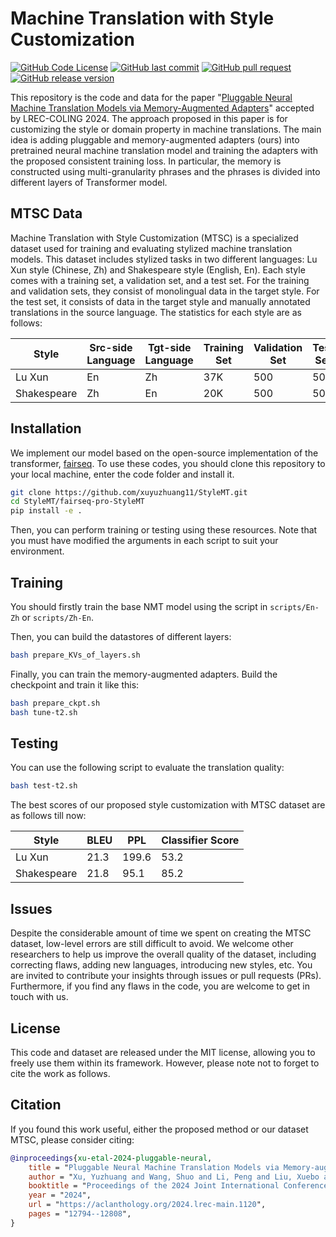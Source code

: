 # Machine Translation with Style Customization

[![GitHub Code License](https://img.shields.io/github/license/xuyuzhuang11/StyleMT)](LICENSE)
[![GitHub last commit](https://img.shields.io/github/last-commit/xuyuzhuang11/StyleMT)](https://github.com/xuyuzhuang11/StyleMT/commits/main)
[![GitHub pull request](https://img.shields.io/badge/PRs-welcome-blue)](https://github.com/xuyuzhuang11/StyleMT/pulls)
[![GitHub release version](https://img.shields.io/github/v/release/xuyuzhuang11/StyleMT)](https://github.com/xuyuzhuang11/StyleMT)

This repository is the code and data for the paper "[Pluggable Neural Machine Translation Models via Memory-Augmented Adapters](https://arxiv.org/abs/2307.06029)" accepted by LREC-COLING 2024. The approach proposed in this paper is for customizing the style or domain property in machine translations. The main idea is adding pluggable and memory-augmented adapters (ours) into pretrained neural machine translation model and training the adapters with the proposed consistent training loss. In particular, the memory is constructed using multi-granularity phrases and the phrases is divided into different layers of Transformer model.

## MTSC Data

Machine Translation with Style Customization (MTSC) is a specialized dataset used for training and evaluating stylized machine translation models. This dataset includes stylized tasks in two different languages: Lu Xun style (Chinese, Zh) and Shakespeare style (English, En). Each style comes with a training set, a validation set, and a test set. For the training and validation sets, they consist of monolingual data in the target style. For the test set, it consists of data in the target style and manually annotated translations in the source language. The statistics for each style are as follows:

| Style | Src-side Language | Tgt-side Language | Training Set | Validation Set | Test Set |
| ----- | ----------------- | ----------------- | ------------ | -------------- | ------- |
| Lu Xun | En | Zh | 37K | 500 | 500 |
| Shakespeare | Zh | En | 20K | 500 | 500 |


## Installation

We implement our model based on the open-source implementation of the transformer, [fairseq](https://github.com/facebookresearch/fairseq). To use these codes, you should clone this repository to your local machine, enter the code folder and install it.

```bash
git clone https://github.com/xuyuzhuang11/StyleMT.git
cd StyleMT/fairseq-pro-StyleMT
pip install -e .

```

Then, you can perform training or testing using these resources. Note that you must have modified the arguments in each script to suit your environment.

## Training

You should firstly train the base NMT model using the script in `scripts/En-Zh` or `scripts/Zh-En`.

Then, you can build the datastores of different layers:

```bash
bash prepare_KVs_of_layers.sh

```

Finally, you can train the memory-augmented adapters. Build the checkpoint and train it like this:

```bash
bash prepare_ckpt.sh
bash tune-t2.sh

```

## Testing

You can use the following script to evaluate the translation quality:

```bash
bash test-t2.sh

```

The best scores of our proposed style customization with MTSC dataset are as follows till now:

| Style | BLEU | PPL | Classifier Score |
| ----- | ---- | --- | ---------------- |
| Lu Xun | 21.3 | 199.6 | 53.2 |
| Shakespeare | 21.8 | 95.1 | 85.2 |

## Issues

Despite the considerable amount of time we spent on creating the MTSC dataset, low-level errors are still difficult to avoid. We welcome other researchers to help us improve the overall quality of the dataset, including correcting flaws, adding new languages, introducing new styles, etc. You are invited to contribute your insights through issues or pull requests (PRs). Furthermore, if you find any flaws in the code, you are welcome to get in touch with us.

## License

This code and dataset are released under the MIT license, allowing you to freely use them within its framework. However, please note not to forget to cite the work as follows.

## Citation

If you found this work useful, either the proposed method or our dataset MTSC, please consider citing:

```bibtex
@inproceedings{xu-etal-2024-pluggable-neural,
    title = "Pluggable Neural Machine Translation Models via Memory-augmented Adapters",
    author = "Xu, Yuzhuang and Wang, Shuo and Li, Peng and Liu, Xuebo and Wang, Xiaolong and Liu, Weidong and Liu, Yang",
    booktitle = "Proceedings of the 2024 Joint International Conference on Computational Linguistics, Language Resources and Evaluation (LREC-COLING 2024)",
    year = "2024",
    url = "https://aclanthology.org/2024.lrec-main.1120",
    pages = "12794--12808",
}
```
